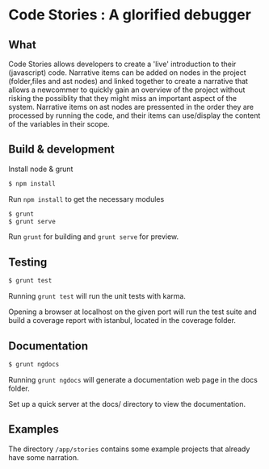# Code Stories : A glorified debugger

## What

Code Stories allows developers to create a 'live' introduction to their (javascript) code. Narrative items can be added on nodes in the project (folder,files and ast nodes) and linked together to create a narrative that allows a newcommer to quickly gain an overview of the project without risking the 
possiblity that they might miss an important aspect of the system. Narrative items on ast nodes are pressented in the order they are processed by running the code, and their items can use/display the content of the variables in their scope. 


## Build & development

Install node & grunt

```sh
$ npm install
```

Run `npm install` to get the necessary modules

```sh
$ grunt
$ grunt serve
```

Run `grunt` for building and `grunt serve` for preview.

## Testing

```sh
$ grunt test
```

Running `grunt test` will run the unit tests with karma.

Opening a browser at localhost on the given port will run the test suite and build a coverage report with istanbul, located in the coverage folder.

## Documentation

```sh
$ grunt ngdocs
```

Running `grunt ngdocs` will generate a documentation web page in the docs folder.

Set up a quick server at the docs/ directory to view the documentation.

## Examples

The directory `/app/stories` contains some example projects that already have some narration.